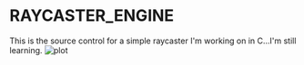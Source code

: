 # RAYCASTER_ENGINE
This is the source control for a simple raycaster I'm working on in C...I'm still learning.
![plot](https://github.com/Mixup1231/RAYCASTER_ENGINE/tree/master/RAYCASTER_ENGINE/assets/rayCaster.png?raw=true)
